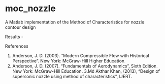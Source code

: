 # moc_nozzle
A Matlab implementation of the Method of Characteristics for nozzle contour design
        

Results -        




References 
1. Anderson, J. D. (2003). “Modern Compressible Flow with Historical Perspective”.
New York: McGraw-Hill Higher Education.
2. Anderson, J. D. (2007). “Fundamentals of Aerodynamics”, Sixth Edition. New York:
McGraw-Hill Education.
3.Md Akthar Khan, (2013), “Design of supersonic nozzle using method of characteristics”, IJERT.


